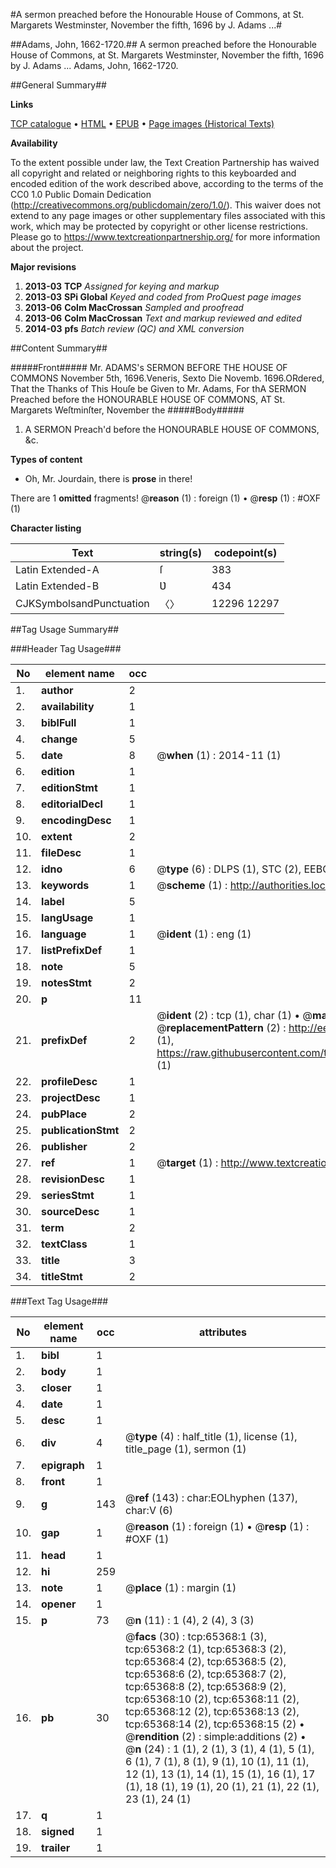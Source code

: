 #A sermon preached before the Honourable House of Commons, at St. Margarets Westminster, November the fifth, 1696 by J. Adams ...#

##Adams, John, 1662-1720.##
A sermon preached before the Honourable House of Commons, at St. Margarets Westminster, November the fifth, 1696 by J. Adams ...
Adams, John, 1662-1720.

##General Summary##

**Links**

[TCP catalogue](http://www.ota.ox.ac.uk/tcp/)  • 
[HTML](http://tei.it.ox.ac.uk/tcp/Texts-HTML/free/A26/A26338.html)  • 
[EPUB](http://tei.it.ox.ac.uk/tcp/Texts-EPUB/free/A26/A26338.epub) • 
[Page images (Historical Texts)](https://historicaltexts.jisc.ac.uk/eebo-12656167e)

**Availability**

To the extent possible under law, the Text Creation Partnership has waived all copyright and related or neighboring rights to this keyboarded and encoded edition of the work described above, according to the terms of the CC0 1.0 Public Domain Dedication (http://creativecommons.org/publicdomain/zero/1.0/). This waiver does not extend to any page images or other supplementary files associated with this work, which may be protected by copyright or other license restrictions. Please go to https://www.textcreationpartnership.org/ for more information about the project.

**Major revisions**

1. __2013-03__ __TCP__ *Assigned for keying and markup*
1. __2013-03__ __SPi Global__ *Keyed and coded from ProQuest page images*
1. __2013-06__ __Colm MacCrossan__ *Sampled and proofread*
1. __2013-06__ __Colm MacCrossan__ *Text and markup reviewed and edited*
1. __2014-03__ __pfs__ *Batch review (QC) and XML conversion*

##Content Summary##

#####Front#####
Mr. ADAMS's SERMON BEFORE THE HOUSE OF COMMONS November 5th, 1696.Veneris, Sexto Die Novemb. 1696.ORdered, That the Thanks of This Houſe be Given to Mr. Adams, For thA SERMON Preached before the HONOURABLE HOUSE OF COMMONS, AT St. Margarets Weſtminſter, November the
#####Body#####

1. A SERMON Preach'd before the HONOURABLE HOUSE OF COMMONS, &c.

**Types of content**

  * Oh, Mr. Jourdain, there is **prose** in there!

There are 1 **omitted** fragments! 
 @__reason__ (1) : foreign (1)  •  @__resp__ (1) : #OXF (1)

**Character listing**


|Text|string(s)|codepoint(s)|
|---|---|---|
|Latin Extended-A|ſ|383|
|Latin Extended-B|Ʋ|434|
|CJKSymbolsandPunctuation|〈〉|12296 12297|

##Tag Usage Summary##

###Header Tag Usage###

|No|element name|occ|attributes|
|---|---|---|---|
|1.|__author__|2||
|2.|__availability__|1||
|3.|__biblFull__|1||
|4.|__change__|5||
|5.|__date__|8| @__when__ (1) : 2014-11 (1)|
|6.|__edition__|1||
|7.|__editionStmt__|1||
|8.|__editorialDecl__|1||
|9.|__encodingDesc__|1||
|10.|__extent__|2||
|11.|__fileDesc__|1||
|12.|__idno__|6| @__type__ (6) : DLPS (1), STC (2), EEBO-CITATION (1), OCLC (1), VID (1)|
|13.|__keywords__|1| @__scheme__ (1) : http://authorities.loc.gov/ (1)|
|14.|__label__|5||
|15.|__langUsage__|1||
|16.|__language__|1| @__ident__ (1) : eng (1)|
|17.|__listPrefixDef__|1||
|18.|__note__|5||
|19.|__notesStmt__|2||
|20.|__p__|11||
|21.|__prefixDef__|2| @__ident__ (2) : tcp (1), char (1)  •  @__matchPattern__ (2) : ([0-9\-]+):([0-9IVX]+) (1), (.+) (1)  •  @__replacementPattern__ (2) : http://eebo.chadwyck.com/downloadtiff?vid=$1&page=$2 (1), https://raw.githubusercontent.com/textcreationpartnership/Texts/master/tcpchars.xml#$1 (1)|
|22.|__profileDesc__|1||
|23.|__projectDesc__|1||
|24.|__pubPlace__|2||
|25.|__publicationStmt__|2||
|26.|__publisher__|2||
|27.|__ref__|1| @__target__ (1) : http://www.textcreationpartnership.org/docs/. (1)|
|28.|__revisionDesc__|1||
|29.|__seriesStmt__|1||
|30.|__sourceDesc__|1||
|31.|__term__|2||
|32.|__textClass__|1||
|33.|__title__|3||
|34.|__titleStmt__|2||


###Text Tag Usage###

|No|element name|occ|attributes|
|---|---|---|---|
|1.|__bibl__|1||
|2.|__body__|1||
|3.|__closer__|1||
|4.|__date__|1||
|5.|__desc__|1||
|6.|__div__|4| @__type__ (4) : half_title (1), license (1), title_page (1), sermon (1)|
|7.|__epigraph__|1||
|8.|__front__|1||
|9.|__g__|143| @__ref__ (143) : char:EOLhyphen (137), char:V (6)|
|10.|__gap__|1| @__reason__ (1) : foreign (1)  •  @__resp__ (1) : #OXF (1)|
|11.|__head__|1||
|12.|__hi__|259||
|13.|__note__|1| @__place__ (1) : margin (1)|
|14.|__opener__|1||
|15.|__p__|73| @__n__ (11) : 1 (4), 2 (4), 3 (3)|
|16.|__pb__|30| @__facs__ (30) : tcp:65368:1 (3), tcp:65368:2 (1), tcp:65368:3 (2), tcp:65368:4 (2), tcp:65368:5 (2), tcp:65368:6 (2), tcp:65368:7 (2), tcp:65368:8 (2), tcp:65368:9 (2), tcp:65368:10 (2), tcp:65368:11 (2), tcp:65368:12 (2), tcp:65368:13 (2), tcp:65368:14 (2), tcp:65368:15 (2)  •  @__rendition__ (2) : simple:additions (2)  •  @__n__ (24) : 1 (1), 2 (1), 3 (1), 4 (1), 5 (1), 6 (1), 7 (1), 8 (1), 9 (1), 10 (1), 11 (1), 12 (1), 13 (1), 14 (1), 15 (1), 16 (1), 17 (1), 18 (1), 19 (1), 20 (1), 21 (1), 22 (1), 23 (1), 24 (1)|
|17.|__q__|1||
|18.|__signed__|1||
|19.|__trailer__|1||
